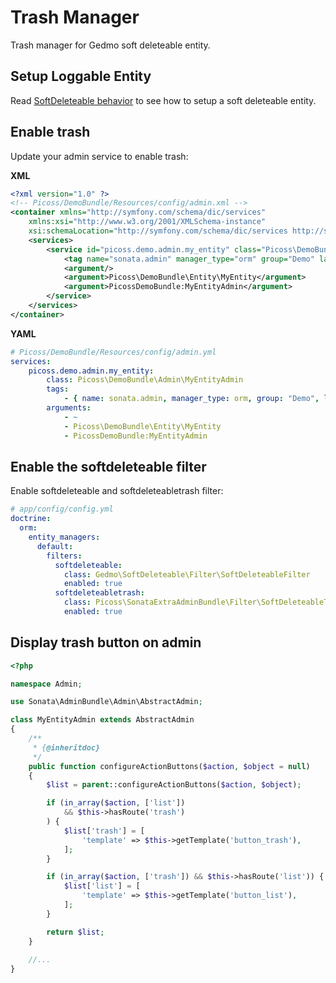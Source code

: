 Trash Manager
=============

Trash manager for Gedmo soft deleteable entity.

## Setup Loggable Entity

Read [SoftDeleteable behavior](http://github.com/l3pp4rd/DoctrineExtensions/blob/master/doc/softdeleteable.md) to see how to setup a soft deleteable entity.

## Enable trash

Update your admin service to enable trash:

**XML**
``` xml
<?xml version="1.0" ?>
<!-- Picoss/DemoBundle/Resources/config/admin.xml -->
<container xmlns="http://symfony.com/schema/dic/services"
    xmlns:xsi="http://www.w3.org/2001/XMLSchema-instance"
    xsi:schemaLocation="http://symfony.com/schema/dic/services http://symfony.com/schema/dic/services/services-1.0.xsd">
    <services>
        <service id="picoss.demo.admin.my_entity" class="Picoss\DemoBundle\Admin\MyEntityAdmin">
            <tag name="sonata.admin" manager_type="orm" group="Demo" label="Entity" trash="true" />
            <argument/>
            <argument>Picoss\DemoBundle\Entity\MyEntity</argument>
            <argument>PicossDemoBundle:MyEntityAdmin</argument>
        </service>
    </services>
</container>
```

**YAML**
``` yaml
# Picoss/DemoBundle/Resources/config/admin.yml
services:
    picoss.demo.admin.my_entity:
        class: Picoss\DemoBundle\Admin\MyEntityAdmin
        tags:
            - { name: sonata.admin, manager_type: orm, group: "Demo", label: "Entity", trash: true }
        arguments:
            - ~
            - Picoss\DemoBundle\Entity\MyEntity
            - PicossDemoBundle:MyEntityAdmin
```

## Enable the softdeleteable filter

Enable softdeleteable and softdeleteabletrash filter:

``` yaml
# app/config/config.yml
doctrine:
  orm:
    entity_managers:
      default:
        filters:
          softdeleteable:
            class: Gedmo\SoftDeleteable\Filter\SoftDeleteableFilter
            enabled: true
          softdeleteabletrash:
            class: Picoss\SonataExtraAdminBundle\Filter\SoftDeleteableTrashFilter
            enabled: true
```

## Display trash button on admin

```php
<?php

namespace Admin;

use Sonata\AdminBundle\Admin\AbstractAdmin;

class MyEntityAdmin extends AbstractAdmin
{
    /**
     * {@inheritdoc}
     */
    public function configureActionButtons($action, $object = null)
    {
        $list = parent::configureActionButtons($action, $object);

        if (in_array($action, ['list'])
            && $this->hasRoute('trash')
        ) {
            $list['trash'] = [
                'template' => $this->getTemplate('button_trash'),
            ];
        }

        if (in_array($action, ['trash']) && $this->hasRoute('list')) {
            $list['list'] = [
                'template' => $this->getTemplate('button_list'),
            ];
        }

        return $list;
    }
    
    //...
}
``` 